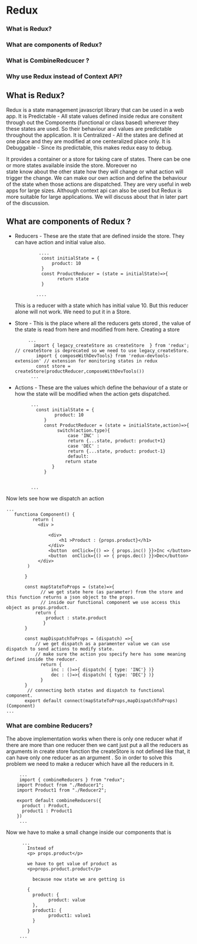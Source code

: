 # Redux
  ### What is Redux?
  ### What are components of Redux?
  ### What is CombineRedcucer ?
  ### Why use Redux instead of Context API?

## What is Redux?
   Redux is a state management javascript library that can be used in a web app. 
   It is Predictable - All state values defined inside redux are consitent through out the Components (functional or class based) wherever                           they these states are used. So their behaviour and values are predictable throughout the application.
   It is Centralized - All the states are defined at one place and they are modified at one centeralized place only.
   It is Debuggable - Since its predictable, this makes redux easy to debug.
   
   It provides a container or a store for taking care of states. There can be one or more states available inside the store. Moreover no   
   state know about the other state how they will change or what action will trigger the change. We can make our own action and define the 
   behaviour of the state when those actions are dispatched.
   They are very useful in web apps for large sizes. Although context api can also be used but Redux is more suitable for large 
   applications.
   We will discuss about that in later part of the discussion.

## What are components of Redux ?

  * Reducers - These are the state that are defined inside the store. They can have action and initial value also.

                 ....
                  const initialState = {
                      product: 10
                  }
                  const ProductReducer = (state = initialState)=>{
                        return state
                  }

                ....
    This is a reducer with a state which has initial value 10. But this reducer alone will not work. We need to put it in a                    Store.
    
* Store -  This is the place where all the reducers gets stored , the value of the state is read from here and modified from here.
           Creating a store

           ...
             import { legacy_createStore as createStore  } from 'redux'; // createStore is deprecated so we need to use legacy_createStore.
              import { composeWithDevTools} from 'redux-devtools-extension' // extension for monitoring states in redux
              const store = createStore(productReducer,composeWithDevTools()) 
            ...
 * Actions - These are the values which define the behaviour of a state or how the state will be modified when the action gets dispatched.

             ...
               const initialState = {
                      product: 10
                  }
                  const ProductReducer = (state = initialState,action)=>{
                       switch(action.type){
                           case 'INC' :
                           return {...state, product: product+1}
                           case 'DEC' :
                           return {...state, product: product-1}
                           default:               
                          return state
                     }
                  }

   
             ...

Now lets see how we dispatch an action 

    ...
       functiona Component() {
              return (
                <div >
                   
                    <div>
                        <h1 >Product : {props.product}</h1>
                    </div>
                    <button  onClick={() => { props.inc() }}>Inc </button>
                    <button  onClick={() => { props.dec() }}>Dec</button>
                </div>
            )
       
           }

           const mapStateToProps = (state)=>{ 
                 // we get state here (as parameter) from the store and this function returns a json object to the props.
                 // inside our functional component we use access this object as props.product.
               return {
                   product : state.product
                  }
           }

           const mapDispatchToProps = (dispatch) =>{
               // we get dispatch as a paramenter value we can use dispatch to send actions to modify state.
               // make sure the action you specify here has some meaning defined inside the reducer.
                 return {
                     inc : ()=>{ dispatch( { type: 'INC'} )}
                     dec : ()=>{ dispatch( { type: 'DEC'} )}
                 }
           }
            // connecting both states and dispatch to functional component.
           export default connect(mapStateToProps,mapDispatchToProps)(Component) 
    ...



  ### What are combine Reducers?
   The above implementation works when there is only one reducer what if there are more than one reducer then we cant just put a all the 
   reducers as arguments in create store function the createStore is not defined like that, it can have only one reducer as an argument .
   So in order to solve this problem we need to make a reducer which have all the reducers in it.

         ...
         import { combineReducers } from "redux";
        import Product from "./Reducer1";
        import Product1 from "./Reducer2";
        
        export default combineReducers({
          product : Product,
          product1 : Product1
        })
         ...
    
  Now we have to make a small change inside our components that is
          
          ...
            Instead of 
            <p> props.product</p>

            we have to get value of product as
            <p>props.product.product</p>

              because now state we are getting is
      
            {
              product: {
                    product: value
              },
              product1: {
                    product1: value1
              }

            }    
         ...
